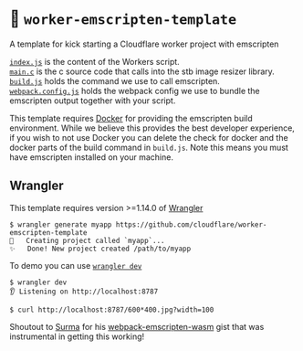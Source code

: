 # 👷 `worker-emscripten-template`

A template for kick starting a Cloudflare worker project with emscripten

[`index.js`](index.js) is the content of the Workers script.  
[`main.c`](src/main.c) is the c source code that calls into the stb image resizer library.  
[`build.js`](build.js) holds the command we use to call emscripten.  
[`webpack.config.js`](webpack.config.js) holds the webpack config we use to bundle the emscripten output together with your script.

This template requires [Docker](https://docs.docker.com/install/) for providing the emscripten build environment. While we believe this provides the best developer experience, if you wish to not use Docker you can delete the check for docker and the docker parts of the build command in `build.js`. Note this means you must have emscripten installed on your machine.

## Wrangler

This template requires version >=1.14.0 of [Wrangler](https://github.com/cloudflare/wrangler)

```console
$ wrangler generate myapp https://github.com/cloudflare/worker-emscripten-template
🔧   Creating project called `myapp`...
✨   Done! New project created /path/to/myapp
```

To demo you can use [`wrangler dev`](https://developers.cloudflare.com/workers/tooling/wrangler/commands/#dev-(alpha))

```console
$ wrangler dev
👂 Listening on http://localhost:8787
```

```console
$ curl http://localhost:8787/600*400.jpg?width=100
```

Shoutout to [Surma](https://twitter.com/dassurma) for his [webpack-emscripten-wasm](https://gist.github.com/surma/b2705b6cca29357ebea1c9e6e15684cc) gist that was instrumental in getting this working!
